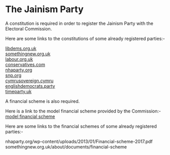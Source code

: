 # The Jainism Party

A constitution is required in order to register the Jainism Party with the Electoral Commission.
  

Here are some links to the constitutions of some already registered parties:-

[libdems.org.uk](http://libdems.org.uk/constitution)  
[somethingnew.org.uk](http://somethingnew.org.uk/about/documents/party-constitution)  
[labour.org.uk](http://electoralcommission.org.uk/__data/assets/pdf_file/0004/67657/FOI8508-online-version-all-documents.pdf)  
[conservatives.com](http://whatdotheyknow.com/request/99525/response/241719/attach/2/Conservative%20Party%20Constitution.pdf)  
[nhaparty.org](http://nhaparty.org/about-nha-party/constitution-and-documents)  
[snp.org](http://politike.al/wp-content/uploads/2016/03/Statuti-i-Partise-Nacionaliste-Britani.pdf)  
[cymrusovereign.cymru](http://cymrusovereign.cymru/party-constitution-2)  
[englishdemocrats.party](http://englishdemocrats.party/our-party/constitution)  
[timeparty.uk](http://timeparty.uk/wp-content/uploads/2018/07/TimeParty-Constitution-rev22254.pdf)  
  
A financial scheme is also required.  
  
Here is a link to the model financial scheme provided by the Commission:-  
[model financial scheme](http://electoralcommission.org.uk/__data/assets/word_doc/0007/68317/doc-financial-rp.doc)
  
Here are some links to the financial schemes of some already registered parties:-  
  
nhaparty.org/wp-content/uploads/2013/01/Financial-scheme-2017.pdf  
somethingnew.org.uk/about/documents/financial-scheme
